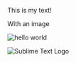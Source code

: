 This is my text!

With an image

![hello world](http://2017.animationdingle.com/wp-content/uploads/2016/08/hello_world.gif)


![Sublime Text Logo](https://upload.wikimedia.org/wikipedia/en/4/4c/Sublime_Text_Logo.png)
